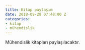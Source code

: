 ```yaml
---
title: Kitap paylaşım
date: 2018-09-28 07:48:00 Z
categories:
- kitap
- mühendislik
---
```


Mühendislik kitapları paylaşılacaktır.